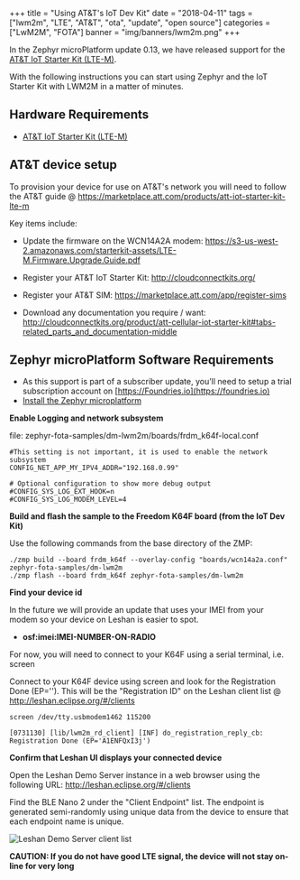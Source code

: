 +++
title = "Using AT&T's IoT Dev Kit"
date = "2018-04-11"
tags = ["lwm2m", "LTE", "AT&T", "ota", "update", "open source"]
categories = ["LwM2M", "FOTA"]
banner = "img/banners/lwm2m.png"
+++

In the Zephyr microPlatform update 0.13, we have released support for the
[AT&T IoT Starter Kit (LTE-M)](https://marketplace.att.com/products/att-iot-starter-kit-lte-m).

With the following instructions you can start using Zephyr and the IoT Starter Kit with LWM2M in a matter of minutes.
<!--more-->

## Hardware Requirements

* [AT&T IoT Starter Kit (LTE-M)](https://marketplace.att.com/products/att-iot-starter-kit-lte-m)

## AT&T device setup

To provision your device for use on AT&T's network you will need to follow the AT&T guide @ https://marketplace.att.com/products/att-iot-starter-kit-lte-m

Key items include:

* Update the firmware on the WCN14A2A modem:
https://s3-us-west-2.amazonaws.com/starterkit-assets/LTE-M.Firmware.Upgrade.Guide.pdf

* Register your AT&T IoT Starter Kit:
http://cloudconnectkits.org/

* Register your AT&T SIM:
https://marketplace.att.com/app/register-sims

* Download any documentation you require / want:
http://cloudconnectkits.org/product/att-cellular-iot-starter-kit#tabs-related_parts_and_documentation-middle


## Zephyr microPlatform Software Requirements

* As this support is part of a subscriber update, you'll need to setup a trial subscription account on [https://Foundries.io](https://foundries.io)
* [Install the Zephyr microplatform](https://foundries.io/docs/latest/tutorial/installation-zephyr.html)

__Enable Logging and network subsystem__

file: zephyr-fota-samples/dm-lwm2m/boards/frdm_k64f-local.conf

```
#This setting is not important, it is used to enable the network subsystem
CONFIG_NET_APP_MY_IPV4_ADDR="192.168.0.99"

# Optional configuration to show more debug output
#CONFIG_SYS_LOG_EXT_HOOK=n
#CONFIG_SYS_LOG_MODEM_LEVEL=4
```

__Build and flash the sample to the Freedom K64F board (from the IoT Dev Kit)__

Use the following commands from the base directory of the ZMP:

```
./zmp build --board frdm_k64f --overlay-config "boards/wcn14a2a.conf" zephyr-fota-samples/dm-lwm2m
./zmp flash --board frdm_k64f zephyr-fota-samples/dm-lwm2m

```

__Find your device id__

In the future we will provide an update that uses your IMEI from your modem so your device on Leshan is easier to spot.

* __osf:imei:IMEI-NUMBER-ON-RADIO__

For now, you will need to connect to your K64F using a serial terminal, i.e. screen

Connect to your K64F device using screen and look for the Registration Done (EP='').  This will be the "Registration ID" on the Leshan client list @ http://leshan.eclipse.org/#/clients

```
screen /dev/tty.usbmodem1462 115200

[0731130] [lib/lwm2m_rd_client] [INF] do_registration_reply_cb: Registration Done (EP='A1ENFQxI3j')
```

__Confirm that Leshan UI displays your connected device__

Open the Leshan Demo Server instance in a web browser using the following URL: http://leshan.eclipse.org/#/clients

Find the BLE Nano 2 under the "Client Endpoint" list.  The endpoint is generated semi-randomly using unique data from the device to ensure that each endpoint name is unique.

![Leshan Demo Server client list](../../../../../img/blog/leshan-client-list.png)

**CAUTION: If you do not have good LTE signal, the device will not stay on-line for very long**
